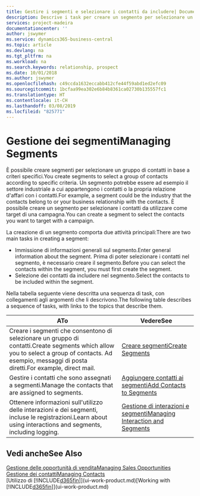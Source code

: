 ```yaml
---
title: Gestire i segmenti e selezionare i contatti da includere| Documenti Microsoft
description: Descrive i task per creare un segmento per selezionare un gruppo di contatti in base a criteri specifici, ad esempio, contatti in un settore specifico a cui si desidera rivolgersi.
services: project-madeira
documentationcenter: ''
author: jswymer
ms.service: dynamics365-business-central
ms.topic: article
ms.devlang: na
ms.tgt_pltfrm: na
ms.workload: na
ms.search.keywords: relationship, prospect
ms.date: 10/01/2018
ms.author: jswymer
ms.openlocfilehash: c49ccda1632eccabb412cfe44f59abd1ed2efc09
ms.sourcegitcommit: 1bcfaa99ea302e6b84b8361ca02730b135557fc1
ms.translationtype: HT
ms.contentlocale: it-CH
ms.lasthandoff: 03/08/2019
ms.locfileid: "825771"
---
```

# <a name="managing-segments"></a><span data-ttu-id="3e7ac-103">Gestione dei segmenti</span><span class="sxs-lookup"><span data-stu-id="3e7ac-103">Managing Segments</span></span>
<span data-ttu-id="3e7ac-104">È possibile creare segmenti per selezionare un gruppo di contatti in base a criteri specifici.</span><span class="sxs-lookup"><span data-stu-id="3e7ac-104">You create segments to select a group of contacts according to specific criteria.</span></span> <span data-ttu-id="3e7ac-105">Un segmento potrebbe essere ad esempio il settore industriale a cui appartengono i contatti o la propria relazione d'affari con i contatti.</span><span class="sxs-lookup"><span data-stu-id="3e7ac-105">For example, a segment could be the industry that the contacts belong to or your business relationship with the contacts.</span></span> <span data-ttu-id="3e7ac-106">È possibile creare un segmento per selezionare i contatti da utilizzare come target di una campagna.</span><span class="sxs-lookup"><span data-stu-id="3e7ac-106">You can create a segment to select the contacts you want to target with a campaign.</span></span>

<span data-ttu-id="3e7ac-107">La creazione di un segmento comporta due attività principali:</span><span class="sxs-lookup"><span data-stu-id="3e7ac-107">There are two main tasks in creating a segment:</span></span>

* <span data-ttu-id="3e7ac-108">Immissione di informazioni generali sul segmento.</span><span class="sxs-lookup"><span data-stu-id="3e7ac-108">Enter general information about the segment.</span></span> <span data-ttu-id="3e7ac-109">Prima di poter selezionare i contatti nel segmento, è necessario creare il segmento.</span><span class="sxs-lookup"><span data-stu-id="3e7ac-109">Before you can select the contacts within the segment, you must first create the segment.</span></span>
* <span data-ttu-id="3e7ac-110">Selezione dei contatti da includere nel segmento.</span><span class="sxs-lookup"><span data-stu-id="3e7ac-110">Select the contacts to be included within the segment.</span></span>

<span data-ttu-id="3e7ac-111">Nella tabella seguente viene descritta una sequenza di task, con collegamenti agli argomenti che li descrivono.</span><span class="sxs-lookup"><span data-stu-id="3e7ac-111">The following table describes a sequence of tasks, with links to the topics that describe them.</span></span> 

| <span data-ttu-id="3e7ac-112">A</span><span class="sxs-lookup"><span data-stu-id="3e7ac-112">To</span></span> | <span data-ttu-id="3e7ac-113">Vedere</span><span class="sxs-lookup"><span data-stu-id="3e7ac-113">See</span></span> |
| --- | --- |
| <span data-ttu-id="3e7ac-114">Creare i segmenti che consentono di selezionare un gruppo di contatti.</span><span class="sxs-lookup"><span data-stu-id="3e7ac-114">Create segments which allow you to select a group of contacts.</span></span> <span data-ttu-id="3e7ac-115">Ad esempio, messaggi di posta diretti.</span><span class="sxs-lookup"><span data-stu-id="3e7ac-115">For example, direct mail.</span></span> |[<span data-ttu-id="3e7ac-116">Creare segmenti</span><span class="sxs-lookup"><span data-stu-id="3e7ac-116">Create Segments</span></span>](marketing-how-create-segment.md) |
| <span data-ttu-id="3e7ac-117">Gestire i contatti che sono assegnati a segmenti.</span><span class="sxs-lookup"><span data-stu-id="3e7ac-117">Manage the contacts that are assigned to segments.</span></span> |[<span data-ttu-id="3e7ac-118">Aggiungere contatti ai segmenti</span><span class="sxs-lookup"><span data-stu-id="3e7ac-118">Add Contacts to Segments</span></span>](marketing-add-contact-segment.md) |
| <span data-ttu-id="3e7ac-119">Ottenere informazioni sull'utilizzo delle interazioni e dei segmenti, incluse le registrazioni.</span><span class="sxs-lookup"><span data-stu-id="3e7ac-119">Learn about using interactions and segments, including logging.</span></span> |[<span data-ttu-id="3e7ac-120">Gestione di interazioni e segmenti</span><span class="sxs-lookup"><span data-stu-id="3e7ac-120">Managing Interaction and Segments</span></span>](marketing-interaction-segments.md) |

## <a name="see-also"></a><span data-ttu-id="3e7ac-121">Vedi anche</span><span class="sxs-lookup"><span data-stu-id="3e7ac-121">See Also</span></span>
[<span data-ttu-id="3e7ac-122">Gestione delle opportunità di vendita</span><span class="sxs-lookup"><span data-stu-id="3e7ac-122">Managing Sales Opportunities</span></span>](marketing-manage-sales-opportunities.md)  
[<span data-ttu-id="3e7ac-123">Gestione dei contatti</span><span class="sxs-lookup"><span data-stu-id="3e7ac-123">Managing Contacts</span></span>](marketing-contacts.md)  
<span data-ttu-id="3e7ac-124">[Utilizzo di [!INCLUDE[d365fin](includes/d365fin_md.md)]](ui-work-product.md)</span><span class="sxs-lookup"><span data-stu-id="3e7ac-124">[Working with [!INCLUDE[d365fin](includes/d365fin_md.md)]](ui-work-product.md)</span></span>
